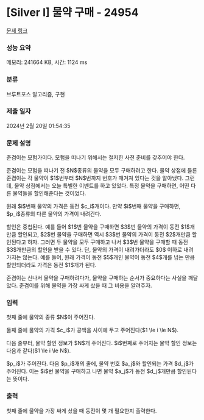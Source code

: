 # [Silver I] 물약 구매 - 24954 

[문제 링크](https://www.acmicpc.net/problem/24954) 

### 성능 요약

메모리: 241664 KB, 시간: 1124 ms

### 분류

브루트포스 알고리즘, 구현

### 제출 일자

2024년 2월 20일 01:54:35

### 문제 설명

<p>준겸이는 모험가이다. 모험을 떠나기 위해서는 철저한 사전 준비를 갖추어야 한다.</p>

<p>준겸이는 모험을 떠나기 전 $N$종류의 물약을 모두 구매하려고 한다. 물약 상점에 들른 준겸이는 각 물약이 $1$번부터 $N$번까지 번호가 매겨져 있다는 것을 알아냈다. 그런데, 물약 상점에서는 오늘 특별한 이벤트를 하고 있었다. 특정 물약을 구매하면, 어떤 다른 물약들을 할인해준다는 것이었다.</p>

<p>원래 $i$번째 물약의 가격은 동전 $c_i$개이다. 만약 $i$번째 물약을 구매하면, $p_i$종류의 다른 물약의 가격이 내려간다.</p>

<p>할인은 중첩된다. 예를 들어 $1$번 물약을 구매하면 $3$번 물약의 가격이 동전 $1$개만큼 할인되고, $2$번 물약을 구매하면 역시 $3$번 물약의 가격이 동전 $2$개만큼 할인된다고 하자. 그러면 두 물약을 모두 구매하고 나서 $3$번 물약을 구매할 때 동전 $3$개만큼의 할인을 받을 수 있다. 단, 물약의 가격이 내려가더라도 $0$ 이하로 내려가지는 않는다. 예를 들어, 원래 가격이 동전 $5$개인 물약이 동전 $4$개를 넘는 만큼 할인되더라도 가격은 동전 $1$개가 된다. </p>

<p>준겸이는 신나서 물약을 구매하려다가, 물약을 구매하는 순서가 중요하다는 사실을 깨달았다. 준겸이를 위해 물약을 가장 싸게 샀을 때 그 비용을 알려주자.</p>

### 입력 

 <p>첫째 줄에 물약의 종류 $N$이 주어진다.</p>

<p>둘째 줄에 물약의 가격 $c_i$가 공백을 사이에 두고 주어진다($1 \le i \le N$). </p>

<p>다음 줄부터, 물약 할인 정보가 $N$개 주어진다. $i$번째로 주어지는 물약 할인 정보는 다음과 같다($1 \le i \le N$). </p>

<p>$p_i$가 주어진다. 다음 $p_i$개의 줄에, 물약 번호 $a_j$와 할인되는 가격 $d_j$가 주어진다. 이는 $i$번 물약을 구매하고 나면 물약 $a_j$가 동전 $d_j$개만큼 할인된다는 뜻이다.</p>

### 출력 

 <p>첫째 줄에 물약을 가장 싸게 샀을 때 동전이 몇 개 필요한지 출력한다. </p>


